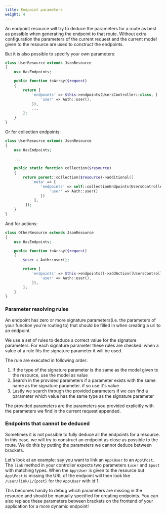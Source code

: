 ```yaml
---
title: Endpoint parameters
weight: 4
---
```


An endpoint resource will try to deduce the parameters for a route as best as possible when generating the endpoint to that route. Without extra configuration the parameters of the current request and the current model given to the resource are used to construct the endpoints.

But it is also possible to specify your own parameters:

```php
class UserResource extends JsonResource
{
    use HasEndpoints;

    public function toArray($request)
    {
	    return [
	        'endpoints' => $this->endpoints(UsersController::class, [
	            'user' => Auth::user(),
	        ]),
	        ...
	    ];
    }
}
```

Or for collection endpoints:

   
``` php
class UserResource extends JsonResource
{
    use HasEndpoints;

    ...
    
    public static function collection($resource)
    {
        return parent::collection($resource)->additional([
            'meta' => [
                'endpoints' => self::collectionEndpoints(UsersController::class, [
                    'user' => Auth::user()
                ])
             ],
         ]);
    }
}
```

And for actions:

``` php
class OtherResource extends JsonResource
{
    use HasEndpoints;

    public function toArray($request)
    {
        $user = Auth::user();

        return [
            'endpoints' => $this->endpoints()->addAction([UsersController::class, 'show'], [
                'user' => Auth::user(),
            ]),
        ];
    }
}
```

### Parameter resolving rules

An endpoint has zero or more signature parameters(i.e. the parameters of your function you're routing to) that should be filled in when creating a url to an endpoint.

We use a set of rules to deduce a correct value for the signature parameters. For each signature parameter these rules are checked: when a value of a rule fits the signature parameter it will be used.

The rule are executed in following order:

1. If the type of the signature parameter is the same as the model given to the resource, use the model as value
2. Search in the provided parameters if a parameter exists with the same name as the signature parameter. if so use it's value
3. Lastly we search through the provided parameters if we can find a parameter which value has the same type as the signature parameter

The provided parameters are the parameters you provided explicitly with the parameters we find in the current request appended.

### Endpoints that cannot be deduced

Sometimes it is not possible to fully deduce all the endpoints for a resource. In this case, we will try to construct an endpoint as close as possible to the route. We do this by putting the parameters we cannot deduce between brackets.

Let's look at an example: say you want to link an `App\User` to an `App\Post`. The `link` method in your controller expects two parameters `$user` and `$post` with matching types. When the `App\User` is given to the resource but `App\Post` is missing the URL of the endpoint will then look like `/user/link/1/{post}` for the `App\User` with id 1.

This becomes handy to debug which parameters are missing in the resource and should be manually specified for creating endpoints. You can also replace these parameters between brackets on the frontend of your application for a more dynamic endpoint!
